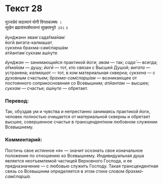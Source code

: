 # Текст 28

युञ्जन्नेवं सदात्मानं योगी विगतकल्मषः ।  
सुखेन ब्रह्मसंस्पर्शमत्यन्तं सुखमश्नुते ॥२८॥

йун̃джанн эвам̇ сада̄тма̄нам̇  
йогӣ вигата-калмашат̣  
сукхена брахма-сам̇спарш́ам  
атйантам̇ сукхам аш́нуте

_йун̃джан_ — занимающийся практикой йоги; _эвам_ — так; _сада̄_ — всегда; _а̄тма̄нам_ — душу; _йогӣ_ — тот, кто связан с Высшей Душой; _вигата_ — устранена; _калмашат̣_ — тот, в ком материальная скверна; _сукхена_ — с духовным счастьем; _брахма-сам̇спарш́ам_ — возникающее от постоянного соприкосновения со Всевышним; _атйантам_ — высшее; _сукхам_ — счастье; _аш́нуте_ — обретает.

### Перевод:

Так, обуздав ум и чувства и непрестанно занимаясь практикой йоги, человек полностью очищается от материальной скверны и обретает высшее, совершенное счастье в трансцендентном любовном служении Всевышнему.

### Комментарий:

Постичь свое истинное «я» — значит осознать свое изначальное положение по отношению ко Всевышнему. Индивидуальная душа является неотъемлемой частицей Верховного Господа, и ее предназначение — с любовью служить Господу. Такая трансцендентная связь со Всевышним определяется в этом стихе словом _брахма-сам̇спарш́а._